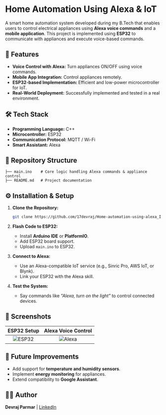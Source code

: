 # Home Automation Using Alexa & IoT

A smart home automation system developed during my B.Tech that enables users to control electrical appliances using **Alexa voice commands** and a **mobile application**. This project is implemented using **ESP32** to communicate with appliances and execute voice-based commands.

## 🚀 Features
- **Voice Control with Alexa:** Turn appliances ON/OFF using voice commands.
- **Mobile App Integration:** Control appliances remotely.
- **ESP32-based Implementation:** Efficient and low-power microcontroller for IoT.
- **Real-World Deployment:** Successfully implemented and tested in a real environment.

## 🛠️ Tech Stack
- **Programming Language:** C++
- **Microcontroller:** ESP32
- **Communication Protocol:** MQTT / Wi-Fi
- **Smart Assistant:** Alexa

## 📂 Repository Structure
```
├── main.ino    # Core logic handling Alexa commands & appliance control
├── README.md   # Project documentation
```

## ⚙️ Installation & Setup
1. **Clone the Repository:**
   ```bash
   git clone https://github.com/17devraj/Home-automation-using-alexa_IOT.git
   ```

2. **Flash Code to ESP32:**
   - Install **Arduino IDE** or **PlatformIO**.
   - Add ESP32 board support.
   - Upload `main.ino` to ESP32.

3. **Connect to Alexa:**
   - Use an Alexa-compatible IoT service (e.g., Sinric Pro, AWS IoT, or Blynk).
   - Link your ESP32 with the Alexa skill.

4. **Test the System:**
   - Say commands like _"Alexa, turn on the light"_ to control connected devices.

## 📸 Screenshots
| **ESP32 Setup** | **Alexa Voice Control** |
|:---------------:|:----------------------:|
| ![ESP32](Images/setup.png) | ![Alexa](assets/images/alexa_command.png) |

## 🔮 Future Improvements
- Add support for **temperature and humidity sensors**.
- Implement **energy monitoring** for appliances.
- Extend compatibility to **Google Assistant**.

## 👨‍💻 Author
**Devraj Parmar** | [LinkedIn](https://linkedin.com/in/devraj-parmar)

